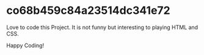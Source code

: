 # co68b459c84a23514dc341e72

Love to code this Project.
It is not funny but interesting to playing HTML and CSS.

Happy Coding!
